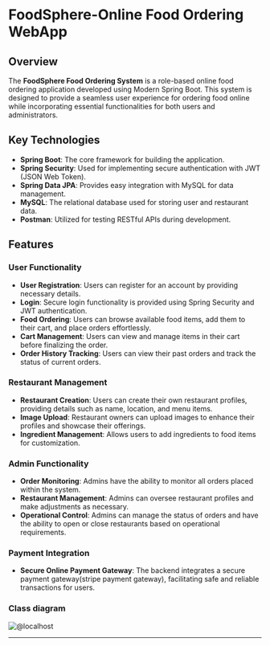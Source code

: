 # FoodSphere-Online Food Ordering WebApp

## Overview
The **FoodSphere Food Ordering System** is a role-based online food ordering application developed using Modern Spring Boot. This system is designed to provide a seamless user experience for ordering food online while incorporating essential functionalities for both users and administrators.

## Key Technologies
- **Spring Boot**: The core framework for building the application.
- **Spring Security**: Used for implementing secure authentication with JWT (JSON Web Token).
- **Spring Data JPA**: Provides easy integration with MySQL for data management.
- **MySQL**: The relational database used for storing user and restaurant data.
- **Postman**: Utilized for testing RESTful APIs during development.

## Features
### User Functionality
- **User Registration**: Users can register for an account by providing necessary details.
- **Login**: Secure login functionality is provided using Spring Security and JWT authentication.
- **Food Ordering**: Users can browse available food items, add them to their cart, and place orders effortlessly.
- **Cart Management**: Users can view and manage items in their cart before finalizing the order.
- **Order History Tracking**: Users can view their past orders and track the status of current orders.

### Restaurant Management
- **Restaurant Creation**: Users can create their own restaurant profiles, providing details such as name, location, and menu items.
- **Image Upload**: Restaurant owners can upload images to enhance their profiles and showcase their offerings.
- **Ingredient Management**: Allows users to add ingredients to food items for customization.

### Admin Functionality
- **Order Monitoring**: Admins have the ability to monitor all orders placed within the system.
- **Restaurant Management**: Admins can oversee restaurant profiles and make adjustments as necessary.
- **Operational Control**: Admins can manage the status of orders and have the ability to open or close restaurants based on operational requirements.

### Payment Integration
- **Secure Online Payment Gateway**: The backend integrates a secure payment gateway(stripe payment gateway), facilitating safe and reliable transactions for users.

### Class diagram
![@localhost](https://github.com/user-attachments/assets/09b5942b-b234-4568-84c3-535a22be83f2)

---